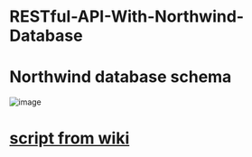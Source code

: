 # RESTful-API-With-Northwind-Database
# Northwind database schema 
![image](https://user-images.githubusercontent.com/63099899/202976369-5d4a9c36-8565-4b71-bd2e-a3117e764620.png)
# [script from wiki](https://en.wikiversity.org/wiki/Database_Examples/Northwind/MySQL)

